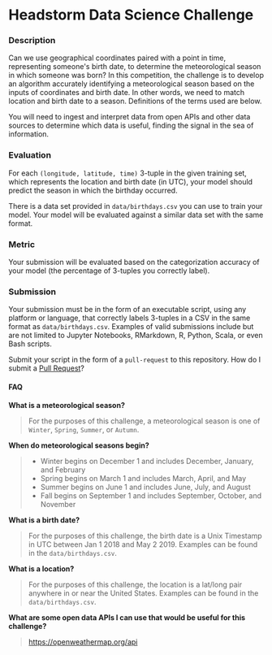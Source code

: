 # Headstorm Data Science Challenge

### Description

Can we use geographical coordinates paired with a point in time, representing someone's birth date, to
determine the meteorological season in which someone was born? In this competition, the challenge is to
develop an algorithm accurately identifying a meteorological season based on the inputs of coordinates
and birth date.  In other words, we need to match location and birth date to a season. Definitions of the terms
used are below.

You will need to ingest and interpret data from open APIs and other data sources to determine
which data is useful, finding the signal in the sea of information.

### Evaluation
For each `(longitude, latitude, time)` 3-tuple in the given training set, which represents the location
and birth date (in UTC), your model should predict the season in which the birthday occurred.

There is a data set provided in `data/birthdays.csv` you can use to train your model.  Your model
will be evaluated against a similar data set with the same format.

### Metric
Your submission will be evaluated based on the categorization accuracy of your model 
(the percentage of 3-tuples you correctly label).

### Submission
Your submission must be in the form of an executable script, using any platform or language, that correctly
labels 3-tuples in a CSV in the same format as `data/birthdays.csv`.  Examples of valid submissions
include but are not limited to Jupyter Notebooks, RMarkdown, R, Python, Scala, or even Bash scripts.

Submit your script in the form of a `pull-request` to this repository.  How do I submit a
[Pull Request](https://help.github.com/en/articles/about-pull-requests)?

#### FAQ
   <strong>What is a meteorological season?</strong>
>   For the purposes of this challenge, a meteorological season is one of `Winter`, `Spring`, `Summer`, or `Autumn`.
    
   <strong>When do meteorological seasons begin?</strong>
>   * Winter begins on December 1 and includes December, January, and February
>   * Spring begins on March 1 and includes March, April, and May
>   * Summer begins on June 1 and includes June, July, and August
>   * Fall begins on September 1 and includes September, October, and November

   <strong>What is a birth date?</strong>
>   For the purposes of this challenge, the birth date is a Unix Timestamp in UTC between Jan 1 2018 and May 2 2019.
 Examples can be found in the `data/birthdays.csv`.

   <strong>What is a location?</strong>
>   For the purposes of this challenge, the location is a lat/long pair anywhere in or near the United States. Examples 
can be found in the `data/birthdays.csv`.
    
   <strong>What are some open data APIs I can use that would be useful for this challenge?</strong>
>   https://openweathermap.org/api
    
